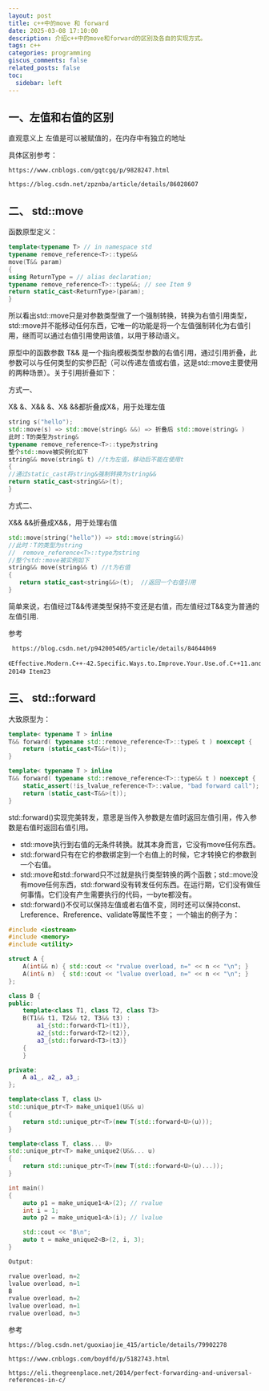 ```yaml
---
layout: post
title: c++中的move 和 forward
date: 2025-03-08 17:10:00
description: 介绍c++中的move和forward的区别及各自的实现方式。
tags: c++
categories: programming
giscus_comments: false
related_posts: false
toc:
  sidebar: left
---
```


## 一、左值和右值的区别

直观意义上 左值是可以被赋值的，在内存中有独立的地址

具体区别参考：

```
https://www.cnblogs.com/gqtcgq/p/9828247.html

https://blog.csdn.net/zpznba/article/details/86028607
```

## 二、 std::move

函数原型定义：

```c++
template<typename T> // in namespace std
typename remove_reference<T>::type&&
move(T&& param)
{
using ReturnType = // alias declaration;
typename remove_reference<T>::type&&; // see Item 9
return static_cast<ReturnType>(param);
}
```

所以看出std::move只是对参数类型做了一个强制转换，转换为右值引用类型，std::move并不能移动任何东西，它唯一的功能是将一个左值强制转化为右值引用，继而可以通过右值引用使用该值，以用于移动语义。

原型中的函数参数 T&& 是一个指向模板类型参数的右值引用，通过引用折叠，此参数可以与任何类型的实参匹配（可以传递左值或右值，这是std::move主要使用的两种场景）。关于引用折叠如下：

方式一、

X& &、X&& &、X& &&都折叠成X&，用于处理左值

```c++
string s("hello");
std::move(s) => std::move(string& &&) => 折叠后 std::move(string& )
此时：T的类型为string&
typename remove_reference<T>::type为string
整个std::move被实例化如下
string&& move(string& t) //t为左值，移动后不能在使用t
{
//通过static_cast将string&强制转换为string&&
return static_cast<string&&>(t);
}
```

方式二、

X&& &&折叠成X&&，用于处理右值

```c++
std::move(string("hello")) => std::move(string&&)
//此时：T的类型为string
//  remove_reference<T>::type为string
//整个std::move被实例如下
string&& move(string&& t) //t为右值
{
   return static_cast<string&&>(t);  //返回一个右值引用
}
```

简单来说，右值经过T&&传递类型保持不变还是右值，而左值经过T&&变为普通的左值引用.

参考

```
 https://blog.csdn.net/p942005405/article/details/84644069

《Effective.Modern.C++-42.Specific.Ways.to.Improve.Your.Use.of.C++11.and.C++14-2014》 Item23
```

## 三、 std::forward

大致原型为：

```c++
template< typename T > inline
T&& forward( typename std::remove_reference<T>::type& t ) noexcept {
    return (static_cast<T&&>(t));
}

template< typename T > inline
T&& forward( typename std::remove_reference<T>::type&& t ) noexcept {
    static_assert(!is_lvalue_reference<T>::value, "bad forward call");
    return (static_cast<T&&>(t));
}
```

std::forward()实现完美转发，意思是当传入参数是左值时返回左值引用，传入参数是右值时返回右值引用。

- std::move执行到右值的无条件转换。就其本身而言，它没有move任何东西。
- std::forward只有在它的参数绑定到一个右值上的时候，它才转换它的参数到一个右值。
- std::move和std::forward只不过就是执行类型转换的两个函数；std::move没有move任何东西，std::forward没有转发任何东西。在运行期，它们没有做任何事情。它们没有产生需要执行的代码，一byte都没有。
- std::forward()不仅可以保持左值或者右值不变，同时还可以保持const、Lreference、Rreference、validate等属性不变；
  一个输出的例子为：

```c++
#include <iostream>
#include <memory>
#include <utility>

struct A {
    A(int&& n) { std::cout << "rvalue overload, n=" << n << "\n"; }
    A(int& n)  { std::cout << "lvalue overload, n=" << n << "\n"; }
};

class B {
public:
    template<class T1, class T2, class T3>
    B(T1&& t1, T2&& t2, T3&& t3) :
        a1_{std::forward<T1>(t1)},
        a2_{std::forward<T2>(t2)},
        a3_{std::forward<T3>(t3)}
    {
    }

private:
    A a1_, a2_, a3_;
};

template<class T, class U>
std::unique_ptr<T> make_unique1(U&& u)
{
    return std::unique_ptr<T>(new T(std::forward<U>(u)));
}

template<class T, class... U>
std::unique_ptr<T> make_unique2(U&&... u)
{
    return std::unique_ptr<T>(new T(std::forward<U>(u)...));
}

int main()
{
    auto p1 = make_unique1<A>(2); // rvalue
    int i = 1;
    auto p2 = make_unique1<A>(i); // lvalue

    std::cout << "B\n";
    auto t = make_unique2<B>(2, i, 3);
}

Output:

rvalue overload, n=2
lvalue overload, n=1
B
rvalue overload, n=2
lvalue overload, n=1
rvalue overload, n=3

```

参考

```
https://blog.csdn.net/guoxiaojie_415/article/details/79902278

https://www.cnblogs.com/boydfd/p/5182743.html

https://eli.thegreenplace.net/2014/perfect-forwarding-and-universal-references-in-c/
```

